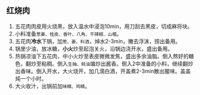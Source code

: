## 红烧肉

1. 五花肉肉皮用火烧黑，放入温水中浸泡10min，用刀刮去黑皮，切成麻将块。
2. 小料准备`葱姜、桂皮、香叶、八角、干辣椒、山楂`。
3. 五花肉**冷水**下锅，加`葱、姜、料酒`，焯水2-3min，撇去浮沫，捞出备用。
4. 锅里少油，放冰糖，**小火**炒至起泡关火，沿锅边浇开水，盛出备用。
5. 热锅凉油下五花肉，中小火炒至表皮微微发焦，盛出多余油脂。倒入熬好的糖色，翻炒至粘稠。倒入`生抽、蚝油`煸炒出酱香。倒入2中准备的小料，继续翻炒出香味。倒入开水，大火烧开，加几滴白酒，开盖煮2-3min散出腥味。盖盖炖一个小时。
6. 大火收汁，出锅前加`味精、鸡精`。